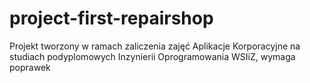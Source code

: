 # project-first-repairshop
Projekt tworzony w ramach zaliczenia zajęć Aplikacje Korporacyjne na studiach podyplomowych Inzynierii Oprogramowania WSIiZ, wymaga poprawek
